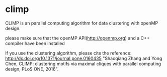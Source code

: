 # climp
CLIMP is an parallel computing algorithm for data clustering  with openMP design.

please make sure that the openMP API(http://openmp.org) and a C++ compiler have been installed

If you use the clustering algorithm, please cite the reference:
http://dx.doi.org/10.1371/journal.pone.0160435 
"Shaoqiang Zhang and Yong Chen, CLIMP: clustering motifs via maximal cliques with parallel computing design, PLoS ONE, 2016".
